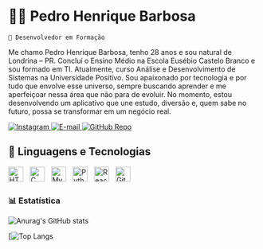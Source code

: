 #  👨‍💻 Pedro Henrique Barbosa
 `🚀 Desenvolvedor em Formação` 

Me chamo Pedro Henrique Barbosa, tenho 28 anos e sou natural de Londrina – PR. Concluí o Ensino Médio na Escola Eusébio Castelo Branco e sou formado em TI. Atualmente, curso Análise e Desenvolvimento de Sistemas na Universidade Positivo. Sou apaixonado por tecnologia e por tudo que envolve esse universo, sempre buscando aprender e me aperfeiçoar nessa área que não para de evoluir.
No momento, estou desenvolvendo um aplicativo que une estudo, diversão e, quem sabe no futuro, possa se transformar em um negócio real.

<p align="left">
    <!-- Instagram -->
    <a href="https://www.instagram.com/pedro.henriquehb?igsh=MWNrNGw5NXJlbjdzag%3D%3D&utm_source=qr" target="_blank">
        <img 
            alt="Instagram" 
            title="Me siga no Instagram" 
            src="https://custom-icon-badges.demolab.com/badge/Instagram-E4405F?style=for-the-badge&logo=instagram&logoColor=white"
        />
    </a>
<!-- E-mail -->
<a href="mailto:pedrobarbosajk@hotmail.com" target="_blank" rel="noopener noreferrer">
  <img alt="E-mail" title="Envie-me um e-mail" src="https://custom-icon-badges.demolab.com/badge/E--mail-0078D4?style=for-the-badge&logo=gmail&logoColor=white" />
</a>
<!-- Repositório do App -->
<a href="https://github.com/PedroTi-phb/Desenv" target="_blank" rel="noopener noreferrer">
  <img alt="GitHub Repo" title="Acesse o repositório do meu aplicativo" src="https://custom-icon-badges.demolab.com/badge/App%20Repository-181717?style=for-the-badge&logo=github&logoColor=white" />
</a>
</p>


## 🤖 **Linguagens e Tecnologias**

<img 
    align="left" 
    alt="HTML"
    title="HTML" 
    width="30px" 
    style="padding-right: 10px;" 
    src="https://cdn.jsdelivr.net/gh/devicons/devicon@latest/icons/html5/html5-original.svg" 
/>
<!-- Linguagem C -->
<img align="left" alt="C" title="C" width="30px" style="padding-right: 10px;" src="https://cdn.jsdelivr.net/gh/devicons/devicon/icons/c/c-original.svg" />

<!-- Banco de Dados (MySQL) -->
<img align="left" alt="MySQL" title="MySQL" width="30px" style="padding-right: 10px;" src="https://cdn.jsdelivr.net/gh/devicons/devicon/icons/mysql/mysql-original.svg" />

<!-- Python -->
<img align="left" alt="Python" title="Python" width="30px" style="padding-right: 10px;" src="https://cdn.jsdelivr.net/gh/devicons/devicon/icons/python/python-original.svg" />

<!-- React -->
<img align="left" alt="React" title="React" width="30px" style="padding-right: 10px;" src="https://cdn.jsdelivr.net/gh/devicons/devicon/icons/react/react-original.svg" />

<!-- GitHub -->
<img align="left" alt="GitHub" title="GitHub" width="30px" style="padding-right: 10px;" src="https://cdn.jsdelivr.net/gh/devicons/devicon/icons/github/github-original.svg" />
<br/>
<br/>

### 📊 Estatística

![Anurag's GitHub stats](https://github-readme-stats.vercel.app/api?username=PedroTi-phb&show_icons=true&theme=radical&include_all_commits=true) 

[![Top Langs](https://github-readme-stats.vercel.app/api/top-langs/?username=Pedroti-phb&theme=radical&layout=compact&custom_title=Tecnologias)
